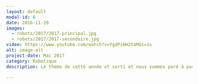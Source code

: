 ```yaml
---
layout: default
modal-id: 6
date: 2016-11-20
images:
  - robots/2017/2017-principal.jpg
  - robots/2017/2017-secondaire.jpg
video: https://www.youtube.com/watch?v=YgdPiHH2toM&t=1s
alt: image-alt
project-date: Mai 2017
category: Robotique
description: Le theme de cette année et sorti et nous sommes paré à participer. De plus nous avons 2 nouvel recrus pour participer à cette aventure scientifique. Affaire à suivre.

---
```

